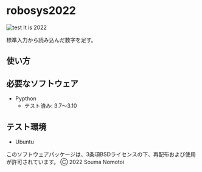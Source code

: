 # robosys2022
![test](https://github.com/motonono/robosys2022/actions/workflows/test.yml/badge.svg)
It is 2022

標準入力から読み込んだ数字を足す。

## 使い方


## 必要なソフトウェア
* Pypthon
  * テスト済み: 3.7～3.10

## テスト環境
* Ubuntu 


このソフトウェアパッケージは、3条項BSDライセンスの下、再配布および使用が許可されています。
Ⓒ 2022 Souma Nomotoi
